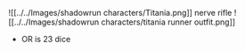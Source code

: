 ![[../../Images/shadowrun characters/Titania.png]]
nerve rifle 
![[../../Images/shadowrun characters/titania runner outfit.png]]
- OR is 23 dice